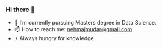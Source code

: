 ### Hi there 👋

<!--
**Lewy09-Tm25/Lewy09-Tm25** is a ✨ _special_ ✨ repository because its `README.md` (this file) appears on your GitHub profile.

Here are some ideas to get you started:

- 🔭 I’m currently working on ...
- 🌱 I’m currently learning ...
- 👯 I’m looking to collaborate on ...
- 🤔 I’m looking for help with ...
- 💬 Ask me about ...
- 📫 How to reach me: ...
- 😄 Pronouns: ...
- ⚡ Fun fact: ...
-->

- 🌱 I’m currently pursuing Masters degree in Data Science.
- 📫 How to reach me: nehmajmudar@gmail.com
- ⚡ Always hungry for knowledge
